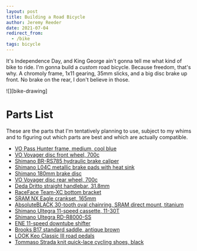 ```yaml
---
layout: post
title: Building a Road Bicycle
author: Jeremy Reeder
date: 2021-07-04
redirect_from:
  - /bike
tags: bicycle
---
```


It's Independence Day, and King George ain't gonna tell me what kind of bike to
ride. I'm gonna build a _custom_ road bicycle. Because freedom, that's why. A
chromoly frame, 1x11 gearing, 35mm slicks, and a big disc brake up front. No brake on
the rear, I don't believe in those.

<div class="gallery" markdown=1>
![][bike-drawing]
</div>

# Parts List

These are the parts that I'm tentatively planning to use, subject to my whims
and to figuring out which parts are best and which are actually compatible.

- [VO Pass Hunter frame, medium, cool blue][frame]
- [VO Voyager disc front wheel, 700c][front-wheel]
- [Shimano BR-RS785 hydraulic brake caliper][caliper]
- [Shimano L04C metallic brake pads with heat sink][pads]
- [Shimano 180mm brake disc][disc]
- [VO Voyager disc rear wheel, 700c][rear-wheel]
- [Deda Dritto straight handlebar, 31.8mm][handlebar]
- [RaceFace Team-XC bottom bracket][bracket]
- [SRAM NX Eagle crankset, 165mm][cranks]
- [AbsoluteBLACK 30-tooth oval chainring, SRAM direct mount, titanium][chainring]
- [Shimano Ultegra 11-speed cassette, 11-30T][cassette]
- [Shimano Ultegra RD-R8000-SS][derailleur]
- [ENE 11-speed downtube shifter][shifter]
- [Brooks B17 standard saddle, antique brown][saddle]
- [LOOK Keo Classic III road pedals][pedals]
- [Tommaso Strada knit quick-lace cycling shoes, black][shoes]

[bike-drawing]: https://img09.deviantart.net/aa16/i/2010/106/7/4/incomplete_bicycle_drawing_by_07oogenesis.jpg

[bracket]:    https://www.amazon.com/dp/B00QGGLONY
[caliper]:    https://www.amazon.com/dp/B00KHWODCM
[cassette]:   https://www.modernbike.com/shimano-ultegra-r8000-11-speed-11-30t-cassette
[chainring]:  https://absoluteblack.cc/sram-oval-boost-direct-mount-traction-chainring/
[cranks]:     https://www.amazon.com/dp/B07DQPN2HF
[derailleur]: https://www.amazon.com/dp/B072MKT5NR
[disc]:       https://www.amazon.com/dp/B007Q4NW58
[frame]:      https://velo-orange.com/collections/pass-hunter/products/pass-hunter?variant=31812586766473
[front-wheel]:https://velo-orange.com/collections/wheels/products/voyager-disc-front-wheel?variant=16090221281329
[handlebar]:  https://www.retro-gression.com/products/deda-dritto-straight-handlebar?_pos=1&_sid=33c6c129b&_ss=r&variant=13613606699069
[pads]:       https://www.amazon.com/dp/B016REU1ZG
[pedals]:     https://www.amazon.com/dp/B071CXJH4F
[rear-wheel]: https://velo-orange.com/collections/wheels/products/voyager-disc-rear-wheel?variant=16090226229297
[saddle]:     https://www.retro-gression.com/collections/saddles/products/brooks-b17-standard-saddle?variant=8077947073
[shifter]:    https://velo-orange.com/collections/shifters/products/dia-compe-ene-11s-dt-shifters
[shoes]:      https://www.amazon.com/dp/B085K2KSBJ
